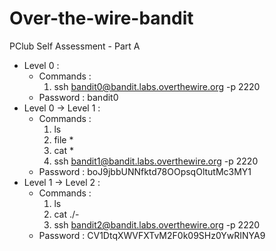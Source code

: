 # Over-the-wire-bandit
PClub Self Assessment - Part A

- Level 0 :
  - Commands :
    1. ssh bandit0@bandit.labs.overthewire.org -p 2220
  - Password : bandit0
- Level  0 -> Level 1 :
  - Commands :
    1. ls
    1. file *
    1. cat *
    1. ssh bandit1@bandit.labs.overthewire.org -p 2220
  - Password : boJ9jbbUNNfktd78OOpsqOltutMc3MY1
- Level 1 -> Level 2 :
  - Commands :
    1. ls
    2. cat ./-
    1. ssh bandit2@bandit.labs.overthewire.org -p 2220
  - Password : CV1DtqXWVFXTvM2F0k09SHz0YwRINYA9
